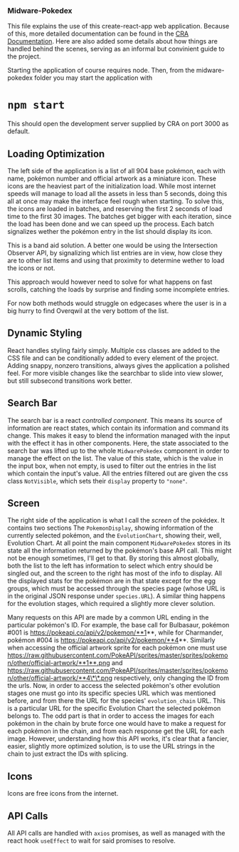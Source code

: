### Midware-Pokedex

This file explains the use of this create-react-app web application. Because of this, more detailed documentation can be found in the [CRA Documentation](https://create-react-app.dev/docs/getting-started). Here are also added some details about how things are handled behind the scenes, serving as an informal but convinient guide to the project.

Starting the application of course requires node. Then, from the midware-pokedex folder you may start the application with

# `npm start`

This should open the development server supplied by CRA on port 3000 as default.

## Loading Optimization

The left side of the application is a list of all 904 base pokémon, each with name, pokémon number and official artwork as a miniature icon. These icons are the heaviest part of the initialization load. While most internet speeds will manage to load all the assets in less than 5 seconds, doing this all at once may make the interface feel rough when starting. To solve this, the icons are loaded in batches, and reserving the first 2 seconds of load time to the first 30 images. The batches get bigger with each iteration, since the load has been done and we can speed up the process. Each batch signalizes wether the pokémon entry in the list should display its icon.

This is a band aid solution. A better one would be using the Intersection Observer API, by signalizing which list entries are in view, how close they are to other list items and using that proximity to determine wether to load the icons or not.

This approach would however need to solve for what happens on fast scrolls, catching the loads by surprise and finding some incomplete entries.

For now both methods would struggle on edgecases where the user is in a big hurry to find Overqwil at the very bottom of the list.

## Dynamic Styling

React handles styling fairly simply. Multiple css classes are added to the CSS file and can be conditionally added to every element of the project. Adding snappy, nonzero transitions, always gives the application a polished feel. For more visible changes like the searchbar to slide into view slower, but still subsecond transitions work better.

## Search Bar

The search bar is a react _controlled component_. This means its source of information are react states, which contain its information and command its change. This makes it easy to blend the information managed with the input with the effect it has in other components. Here, the state associated to the search bar was lifted up to the whole `MidwarePokedex` component in order to manage the effect on the list. The value of this state, which is the value in the input box, when not empty, is used to filter out the entries in the list which contain the input's value. All the entries filtered out are given the css class `NotVisible`, which sets their `display` property to `"none"`.

## Screen

The right side of the application is what I call the _screen_ of the pokédex. It contains two sections The `PokemonDisplay`, showing information of the currently selected pokémon, and the `EvolutionChart`, showing their, well, Evolution Chart. At all point the main component `MidwarePokedex` stores in its state all the information returned by the pokémon's base API call. This might not be enough sometimes, I'll get to that. By storing this almost globally, both the list to the left has information to select which entry should be singled out, and the screen to the right has most of the info to display. All the displayed stats for the pokémon are in that state except for the egg groups, which must be accessed through the species page (whose URL is in the original JSON response under `species.URL`). A similar thing happens for the evolution stages, which required a slightly more clever solution.

Many requests on this API are made by a common URL ending in the particular pokémon's ID. For example, the base call for Bulbasaur, pokémon #001 is https://pokeapi.co/api/v2/pokemon/**1**, while for Charmander, pokémon #004 is https://pokeapi.co/api/v2/pokemon/**4**. Similarly when accessing the official artwork sprite for each pokémon one must use https://raw.githubusercontent.com/PokeAPI/sprites/master/sprites/pokemon/other/official-artwork/**1**.png and https://raw.githubusercontent.com/PokeAPI/sprites/master/sprites/pokemon/other/official-artwork/**4\*\*.png respectively, only changing the ID from the urls. Now, in order to access the selected pokémon's other evolution stages one must go into its specific species URL which was mentioned before, and from there the URL for the species' `evolution_chain` URL. This is a particular URL for the specific Evolution Chart the selected pokémon belongs to. The odd part is that in order to access the images for each pokémon in the chain by brute force one would have to make a request for each pokémon in the chain, and from each response get the URL for each image. However, understanding how this API works, it's clear that a fancier, easier, slightly more optimized solution, is to use the URL strings in the chain to just extract the IDs with splicing.

## Icons

Icons are free icons from the internet.

## API Calls

All API calls are handled with `axios` promises, as well as managed with the react hook `useEffect` to wait for said promises to resolve.
